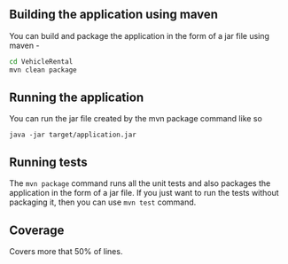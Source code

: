 ## Building the application using maven

You can build and package the application in the form of a jar file using maven -

```sh
cd VehicleRental
mvn clean package
```

## Running the application

You can run the jar file created by the mvn package command like so

`java -jar target/application.jar`

## Running tests

The `mvn package` command runs all the unit tests and also packages the application in the form of a jar file. If you
just want to run the tests without packaging it, then you can use `mvn test` command.

## Coverage
Covers more that 50% of lines.
